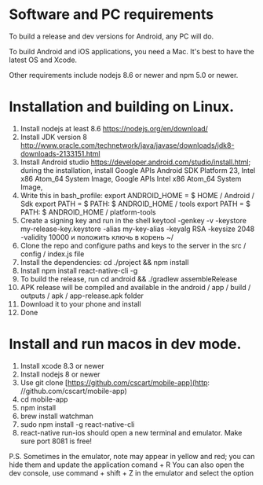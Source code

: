 # Software and PC requirements
To build a release and dev versions for Android, any PC will do.

To build Android and iOS applications, you need a Mac. It's best to have the latest OS and Xcode.

Other requirements include nodejs 8.6 or newer and npm 5.0 or newer.

# Installation and building on Linux.
1. Install nodejs at least 8.6 https://nodejs.org/en/download/
2. Install JDK version 8 http://www.oracle.com/technetwork/java/javase/downloads/jdk8-downloads-2133151.html
3. Install Android studio https://developer.android.com/studio/install.html; during the installation, install
Google APIs
Android SDK Platform 23,
Intel x86 Atom_64 System Image,
Google APIs Intel x86 Atom_64 System Image,
4. Write this in bash_profile:
  export ANDROID_HOME = $ HOME / Android / Sdk
  export PATH = $ PATH: $ ANDROID_HOME / tools
  export PATH = $ PATH: $ ANDROID_HOME / platform-tools
5. Create a signing key and run in the shell
keytool -genkey -v -keystore my-release-key.keystore -alias my-key-alias -keyalg RSA -keysize 2048 -validity 10000 и положить ключь в корень ~/
6. Clone the repo and configure paths and keys to the server in the src / config / index.js file
7. Install the dependencies: cd ./project && npm install
8. Install npm install react-native-cli -g
9. To build the release, run cd android && ./gradlew assembleRelease
10. APK release will be compiled and available in the android / app / build / outputs / apk / app-release.apk folder
11. Download it to your phone and install
12. Done


# Install and run macos in dev mode.
1. Install xcode 8.3 or newer
2. Install nodejs 8 or newer
3. Use git clone [https://github.com/cscart/mobile-app](http: //github.com/cscart/mobile-app)
4. cd mobile-app
5. npm install
6. brew install watchman
7. sudo npm install -g react-native-cli
8. react-native run-ios should open a new terminal and emulator. Make sure port 8081 is free!

P.S. Sometimes in the emulator, note may appear in yellow and red; you can hide them and update the application comand + R
You can also open the dev console, use command + shift + Z in the emulator and select the option
